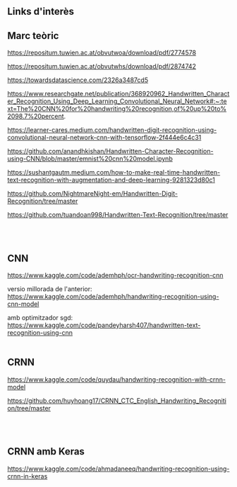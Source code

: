## **Links d'interès**


## **Marc teòric**

https://repositum.tuwien.ac.at/obvutwoa/download/pdf/2774578

https://repositum.tuwien.ac.at/obvutwhs/download/pdf/2874742

https://towardsdatascience.com/2326a3487cd5

https://www.researchgate.net/publication/368920962_Handwritten_Character_Recognition_Using_Deep_Learning_Convolutional_Neural_Network#:~:text=The%20CNN%20for%20handwriting%20recognition,of%20up%20to%2098.7%20percent.

https://learner-cares.medium.com/handwritten-digit-recognition-using-convolutional-neural-network-cnn-with-tensorflow-2f444e6c4c31

https://github.com/anandhkishan/Handwritten-Character-Recognition-using-CNN/blob/master/emnist%20cnn%20model.ipynb

https://sushantgautm.medium.com/how-to-make-real-time-handwritten-text-recognition-with-augmentation-and-deep-learning-9281323d80c1

https://github.com/NightmareNight-em/Handwritten-Digit-Recognition/tree/master

https://github.com/tuandoan998/Handwritten-Text-Recognition/tree/master

<br /><br />




## **CNN**

https://www.kaggle.com/code/ademhph/ocr-handwriting-recognition-cnn

versio millorada de l'anterior: https://www.kaggle.com/code/ademhph/handwriting-recognition-using-cnn-model

amb optimitzador sgd: https://www.kaggle.com/code/pandeyharsh407/handwritten-text-recognition-using-cnn
<br /><br />




## **CRNN**

https://www.kaggle.com/code/quydau/handwriting-recognition-with-crnn-model

https://github.com/huyhoang17/CRNN_CTC_English_Handwriting_Recognition/tree/master

<br /><br />



## **CRNN amb Keras**
https://www.kaggle.com/code/ahmadaneeq/handwriting-recognition-using-crnn-in-keras
